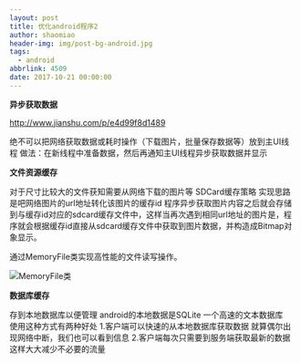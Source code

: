 ```yaml
---
layout: post
title: 优化android程序2
author: shaomiao
header-img: img/post-bg-android.jpg
tags:
  - android
abbrlink: 4509
date: 2017-10-21 00:00:00
---
```

**异步获取数据**

http://www.jianshu.com/p/e4d99f8d1489

绝不可以把网络获取数据或耗时操作（下载图片，批量保存数据等）放到主UI线程
做法：在新线程中准备数据，然后再通知主UI线程异步获取数据并显示

**文件资源缓存**

对于尺寸比较大的文件获知需要从网络下载的图片等
SDCard缓存策略  实现思路是吧网络图片的url地址转化该图片的缓存id 程序异步获取图片内容之后就会存储到与缓存id对应的sdcard缓存文件中，这样当再次遇到相同url地址的图片是，程序就会根据缓存id直接从sdcard缓存文件中获取到图片数据，并构造成Bitmap对象显示。

通过MemoryFile类实现高性能的文件读写操作。

![MemoryFile类](http://upload-images.jianshu.io/upload_images/2590671-98bf9cc01d259cab.jpg?imageMogr2/auto-orient/strip%7CimageView2/2/w/1240)

**数据库缓存**

存到本地数据库以便管理
android的本地数据是SQLite 一个高速的文本数据库  
使用这种方式有两种好处
1.客户端可以快速的从本地数据库获取数据  就算偶尔出现网络中断，我们也可以看到信息
2.客户端每次只需要到服务端获取最新的数据  这样大大减少不必要的流量  



